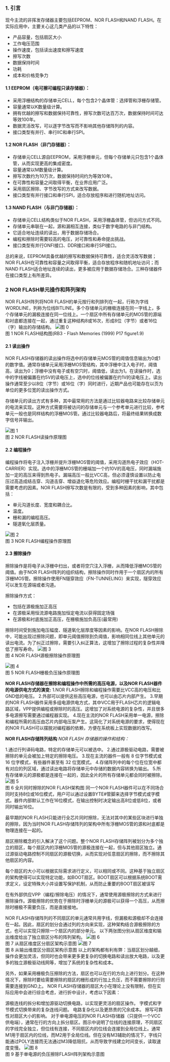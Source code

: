 ### 1. 引言
现今主流的非挥发存储器主要包括EEPROM、NOR FLASH和NAND FLASH。在实际应用中，主要关心这几类产品的以下特性：

* 产品容量，包括扇区大小
* 工作电压范围
* 操作速度，包括读出速度和擦写速度
* 擦写次数
* 数据保持时间
* 功耗
* 成本和价格竞争力

#### 1.1 EEPROM（电可擦可编程只读存储器）：

* 采用浮栅结构的存储单元CELL，每个包含2个晶体管：选择管和浮栅存储管。
* 容量通常以K数量级计算。
* 拥有优越的擦写和数据保持可靠性，擦写次数可达百万次，数据保持时间可达等效100年。
* 数据灵活改写，可以逐字节改写而不影响其他存储阵列的内容。
* 接口类型有并行、串行IIC和串行SPI。
#### 1.2 NOR FLASH（非门存储器）：

* 存储单元CELL源自EEPROM，采用浮栅单元，但每个存储单元只包含1个晶体管，从而实现更高的集成密度。
* 容量通常以M数量级计算。
* 擦写次数约为10万次，数据保持时间约为等效10年。
* 在可靠性和容量之间取得平衡，在业界应用广泛。
* 采用扇区擦除、字节改写的方式来改写数据。
* 接口类型有并行接口和串行SPI，适合存放程序和进行随机地址访问。
#### 1.3 NAND FLASH（与非门存储器）：
 
* 存储单元CELL结构类似于NOR FLASH，采用浮栅晶体管，但访问方式不同。
* 存储单元串联在一起，源和漏相互连接，类似于数字电路的与非门结构。
* 它适合地址连续的读出，用于数据存储场合。
* 编程和擦除时需要较高的电压，对可靠性和寿命提出挑战。
* 接口类型有并行ONFI接口、DDR接口和串行SPI接口。

总的来说，EEPROM具备优越的擦写和数据保持可靠性，适合灵活改写数据；NOR FLASH在可靠性和容量之间取得平衡，适合存放程序和随机地址访问；而NAND FLASH适合地址连续的读出，更多被应用于数据存储场合。三种存储器件在接口类型上有所差异。


### 2 NOR FLASH单元操作和阵列架构
NOR FLASH阵列将NOR FLASH的单元按行和列排列在一起，行称为字线WORDLINE，列称为位线BITLINE。多个存储单元的栅极连接在同一字线上，多个存储单元的漏极连接在同一位线上。一个扇区中所有存储单元的MOS管的源端和衬底都连接在一起，通过重复这种结构8或16次，形成8位（字节）或者16位（字）输出的存储结构。
![图 0](../images/10a5ae0827cc565d49ffc307d5c3903ae903e3dd11cb69b2d1588d2c9b9a2049.png)  
图 1 NOR FLASH结构图(RB3 - Flash Memories (1999) P17 figure1.9)

#### 2.1 读出操作
NOR FLASH存储器的读出操作将选中的存储单元MOS管的阈值信息输出为0或1的数字值。通常存储单元采用浮栅MOS管结构，其中浮栅中注入电子时，阈值高，读出为0；浮栅中没有电子或有空穴时，阈值低，读出为1。在读操作时，选中的字线被偏置在约5V的读电压上，选中的位线被偏置在约1V的读电压上。读出操作通常至少以8位（字节）或16位（字）同时进行，近期产品也可能存在以页为单位的更多位宽的读出操作方式。

存储单元的读出方式有多种，其中最常用的方法是通过比较器电路来比较存储单元的电流来实现。这种方式需要将被访问的存储单元与一个参考单元进行比较，参考单元一般也是同样结构的浮栅MOS管。通过比较器电路后，将最终结果转换成数字信号并输出。

![图 1](../images/6fac368ba3f9e40444685bfc090394c8c571cf475fbe3f6979e3c3aa9d6bd7ad.png)  
图 2 NOR FLASH读操作原理图

#### 2.2 编程操作
编程操作将电子注入浮栅并提升浮栅MOS管的阈值，采用沟道热电子效应（HOT-CARRIER）实现。选中的浮栅MOS管的栅端加一个约10V的高电压，同时漏端施加一定的高压来得到热电子。漏端高压一般比VCC高，但必须谨慎设置以防止电压过高造成结击穿、沟道击穿、增益退化等危险效应。编程时栅干扰和漏干扰都是需要考虑的因素。NOR FLASH擦写次数是有限的，受到多种因素的影响，其中包括：

* 单元沟道长度、宽度和耦合比。
* 温度。
* 栅和漏的编程高压。
* 隧道氧化层质量。

![图 2](../images/da94656d8db8e346e16fca2a821ea1fa43446536923f9e162318b43effbacb1b.png)  
图 3 NOR FLASH编程操作原理图


#### 2.3 擦除操作
擦除操作是将电子从浮栅中扫出，或者将空穴注入浮栅，从而降低浮栅MOS管的阈值。由于NOR FLASH阵列的组织结构，擦除操作同时作用于一个扇区内的所有浮栅MOS管。擦除操作使用FN隧穿效应（FN-TUNNELING）来实现，隧穿效应可以发生在源端或者沟道。

擦除操作方式：
* 包括在源极施加正高压
* 在源极采用恒流源电路施加恒定电流以获得固定场强
* 在源极和衬底施加正高压，在栅极施加负高压(最常用)

擦除时间受到施加电压幅度、隧道氧化层厚度等因素的影响。在NOR FLASH擦除中，可能出现过擦除问题，即单元阈值擦除到负阈值，影响相同位线上其他单元的读出电流。为了纠正过擦除，需要引入纠正算法，这增加了擦除过程的复杂性并降低了擦写寿命。
![图 3](../images/8181e566ba5018255ae5c53fe7355f5aa70faa3bf6c5524daa157af4549fbeed.png)  
图 4  NOR FLASH源极擦除操作原理图

![图 4](../images/c29daf34d31a71ab1b187fa65ccdef8c16689baf0dde96bbc507f61233a34b9e.png)  
图 5  NOR FLASH栅极负压操作原理图

**NOR FLASH存储器在擦除和编程操作中所需的高压电源，以及NOR FLASH器件的电源供电方式的演变:**
1.NOR FLASH擦除和编程操作需要比VCC高的电压和比GND低的电压。
2.外部可以提供这些高压电源，也可以由芯片内部产生。
3.早期的NOR FLASH器件采用多组电源供电方式，其中VCC用于FLASH芯片的逻辑电路区域，VPP提供编程或擦除时的高压。这增加了对系统电源的复杂性，并且很多多电源擦写需要通过编程器实现。
4.现在主流的NOR FLASH采用单一电源，擦除和编程所需的高压由芯片内部电压泵产生。这简化了对系统电源的要求，使得现在的NOR FLASH可以摆脱对编程器的依赖，方便在系统板上实现数据的改写。

**NOR FLASH存储阵列结构**
*NOR FLASH 存储器的操作和结构：*

1.通过行列译码电路，特定的存储单元可以被选中。
2.通过源极驱动电路，需要被擦除的单元会被加上特定的擦除电压。
3.现在主流的器件一般有 8 位字节模式或 16 位字模式，有些器件甚至有 32 位宽模式。
4.存储阵列中的每个位在位宽中都有对应的列区域，通过读出电路将存储单元中存储的数据内容转换为输出。
5.所有存储单元的源极都是连接在一起的，因此全片的所有存储单元都会同时被擦除。
![图 5](../images/7a9c99ed5e9c2b209fce408ffac37d274c3e075e0a7a7b1431d37efbe42c4a42.png)  
图 6 全片同时擦除的NOR FLASH架构图
同一个NOR FLASH器件可以在不同场合同时支持8位或16位模式，用户可以通过设置BYTE#管脚来选择字节模式或字模式。器件内部默认工作在16位模式，在输出控制时决定输出高8位或低8位，或者同时输出16位。

最早期的NOR FLASH只能进行全芯片同时擦除，无法对其中的某些区块进行单独的擦除，因为当时NOR FLASH存储阵列的架构中所有浮栅MOS管的源和衬底都是物理连接在一起的。

扇区擦除概念的引入解决了这个问题。整个NOR FLASH存储阵列被划分为多个独立的扇区，每个扇区内的浮栅MOS管的源极连接在一起，但与其他扇区独立。通过源驱动电路控制不同扇区的源极切换，从而实现对任意扇区的擦除，而不擦除其他扇区的内容。

每个扇区的大小可以根据实际需求进行定义，可以相同或不同。这种基于独立扇区的架构使得可以实现特定功能，如BOOT扇区。BOOT扇区可以根据系统BOOT需求定义，设定特殊大小并设置写保护机制，从而防止重要的BOOT扇区被误写

在有外部供应VPP（编程/擦除电压）的情况下，通常使用源极擦除的方式来进行擦除操作。源极擦除的优势在于擦除时浮栅单元的源极可以获得一个高压，从而擦除时栅极不需要负压，而是直接接地。

NOR FLASH存储阵列的不同扇区的单元通常共用字线，但漏极和源极却不会连接在一起。因此，扇区的划分会通过列的方向来实现，这种架构结合源极擦除的方式，也可以实现只擦除一个扇区内的部分单元。
以下两张图分别从扇区维度和输出维度给出了独立扇区分布的阵列架构。
![图 6](../images/dbd585d4ea1a44e0680c32f24898f4f088c241074dc5b9a9180bfad899593466.png)  
图 7 从扇区维度区分扇区架构示意图
![图 7](../images/11223ceb5cee074a8a82b0f111122de610636b7f591648f111f94a3348e66d73.png)  
图 8 从输出维度区分扇区架构示意图
以上的架构都有利有弊：当扇区划分越细，操作会更加灵活，但同时也会带来更多更复杂的切换电路和读出放大电路，以及更多的独立源极驱动线网等，增加了系统的复杂性和成本。

另外，如果采用栅极负压擦除的方法，扇区也可以在行的方向上进行划分。在这种情况下，擦除时要给需要擦除的扇区的栅形成的行加上负压，而不需要擦除的行则需要连接到GND上。
NOR FLASH存储器的扇区大小在理论上没有限制，但在实际应用中会进行综合考虑，进行折中设计，考虑以下因素：

源极连线的拆分和增加源驱动切换电路，以实现更灵活的扇区操作。
字模式和字节模式切换带来的复杂连线问题。
电路复杂化以及更昂贵的冗余成本。
擦写可靠性对扇区大小的影响。
对于单电源电压的NOR FLASH存储器（只提供一个VCC供电端），通常在行的方向上拆分扇区。图示中说明了位线的连接原理，不同扇区的字线完全独立，但位线有连接，不同扇区内的位线会连接到全局位线上。通常M1用于扇区内的位线，而M2用于全局位线。但在没有M3辅助的情况下，字线只能通过POLY连接而无法通过M3降低阻抗，从而导致字线建立时间变长，读取速度变慢。
![图 8](../images/466b75df1a7c74a1ccb9698b22d4881699204263e9895e8ced3105238c9256a9.png)  
图 9  基于单电源的负压擦除FLASH阵列架构示意图